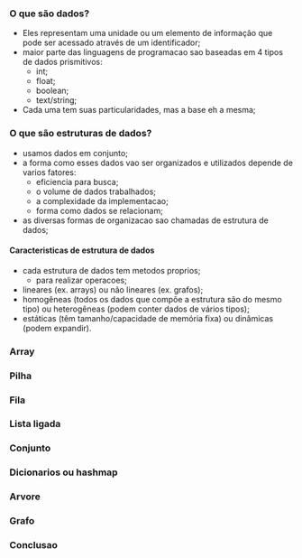 ### O que são dados?

- Eles representam uma unidade ou um elemento de informação que pode ser acessado através de um identificador;
- maior parte das linguagens de programacao sao baseadas em 4 tipos de dados prismitivos:
    - int;
    - float;
    - boolean;
    - text/string;
- Cada uma tem suas particularidades, mas a base eh a mesma;

### O que são estruturas de dados?

- usamos dados em conjunto;
- a forma como esses dados vao ser organizados e utilizados depende de varios fatores:
    - eficiencia para busca;
    - o volume de dados trabalhados;
    - a complexidade da implementacao;
    - forma como dados se relacionam;
- as diversas formas de organizacao sao chamadas de estrutura de dados;

#### Caracteristicas de estrutura de dados

- cada estrutura de dados tem metodos proprios;
    - para realizar operacoes;
- lineares (ex. arrays) ou não lineares (ex. grafos);
- homogêneas (todos os dados que compõe a estrutura são do mesmo tipo) ou heterogêneas (podem conter dados de vários tipos);
- estáticas (têm tamanho/capacidade de memória fixa) ou dinâmicas (podem expandir).

### Array

### Pilha

### Fila

### Lista ligada


### Conjunto


### Dicionarios ou hashmap


### Arvore

### Grafo

### Conclusao


